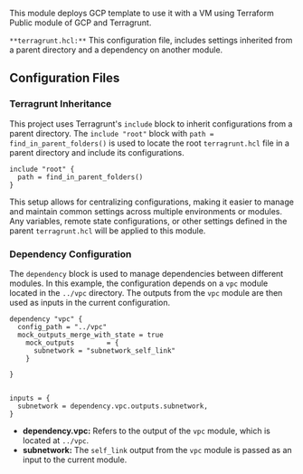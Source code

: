 This module deploys GCP template to use it with a VM using Terraform Public module of GCP and Terragrunt. 

`**terragrunt.hcl:**` This configuration file, includes settings inherited from a parent directory and a dependency on another module.

## Configuration Files
### Terragrunt Inheritance
This project uses Terragrunt's `include` block to inherit configurations from a parent directory. 
The `include "root"` block with `path = find_in_parent_folders()` is used to locate the root `terragrunt.hcl` file in a parent directory and include its configurations.

```
include "root" {
  path = find_in_parent_folders()
}

```

This setup allows for centralizing configurations, making it easier to manage and maintain common settings across multiple environments or modules. Any variables, remote state configurations, or other settings defined in the parent `terragrunt.hcl` will be applied to this module.

### Dependency Configuration

The `dependency` block is used to manage dependencies between different modules. 
In this example, the configuration depends on a `vpc` module located in the `../vpc` directory. 
The outputs from the `vpc` module are then used as inputs in the current configuration.

```
dependency "vpc" {
  config_path = "../vpc"
  mock_outputs_merge_with_state = true
    mock_outputs        = {
      subnetwork = "subnetwork_self_link"
    }

}


inputs = {
  subnetwork = dependency.vpc.outputs.subnetwork,
}

```

* **dependency.vpc:** Refers to the output of the `vpc` module, which is located at `../vpc`.
* **subnetwork:** The `self_link` output from the `vpc` module is passed as an input to the current module.